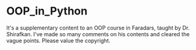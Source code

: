 # OOP_in_Python
It's a supplementary content to an OOP course in Faradars, taught by Dr. Shirafkan. I've made so many comments on his contents and cleared the vague points.
Please value the copyright.
